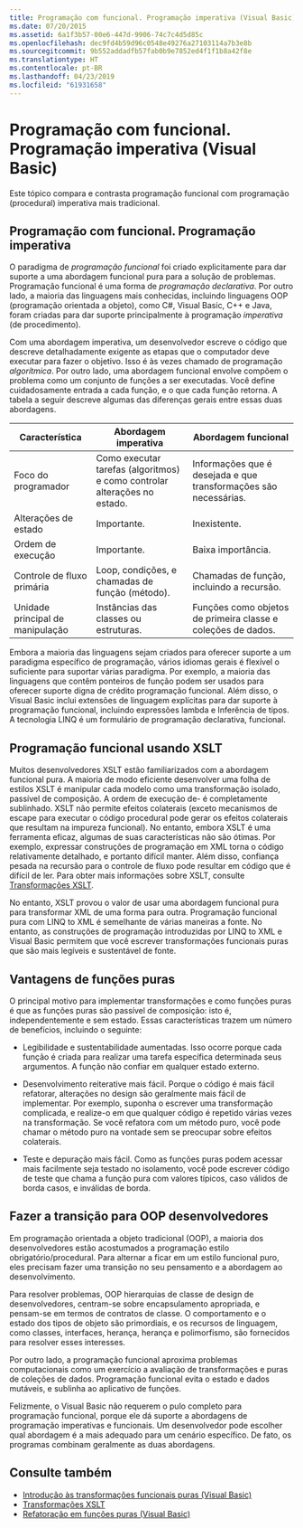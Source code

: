 ```yaml
---
title: Programação com funcional. Programação imperativa (Visual Basic)
ms.date: 07/20/2015
ms.assetid: 6a1f3b57-00e6-447d-9906-74c7c4d5d85c
ms.openlocfilehash: dec9fd4b59d96c0548e49276a27103114a7b3e8b
ms.sourcegitcommit: 9b552addadfb57fab0b9e7852ed4f1f1b8a42f8e
ms.translationtype: HT
ms.contentlocale: pt-BR
ms.lasthandoff: 04/23/2019
ms.locfileid: "61931658"
---
```

# <a name="functional-programming-vs-imperative-programming-visual-basic"></a>Programação com funcional. Programação imperativa (Visual Basic)
Este tópico compara e contrasta programação funcional com programação (procedural) imperativa mais tradicional.  
  
## <a name="functional-programming-vs-imperative-programming"></a>Programação com funcional. Programação imperativa  
 O paradigma de *programação funcional* foi criado explicitamente para dar suporte a uma abordagem funcional pura para a solução de problemas. Programação funcional é uma forma de *programação declarativa*. Por outro lado, a maioria das linguagens mais conhecidas, incluindo linguagens OOP (programação orientada a objeto), como C#, Visual Basic, C++ e Java, foram criadas para dar suporte principalmente à programação *imperativa* (de procedimento).  
  
 Com uma abordagem imperativa, um desenvolvedor escreve o código que descreve detalhadamente exigente as etapas que o computador deve executar para fazer o objetivo. Isso é às vezes chamado de programação *algorítmica*. Por outro lado, uma abordagem funcional envolve compõem o problema como um conjunto de funções a ser executadas. Você define cuidadosamente entrada a cada função, e o que cada função retorna. A tabela a seguir descreve algumas das diferenças gerais entre essas duas abordagens.  
  
|Característica|Abordagem imperativa|Abordagem funcional|  
|--------------------|-------------------------|-------------------------|  
|Foco do programador|Como executar tarefas (algoritmos) e como controlar alterações no estado.|Informações que é desejada e que transformações são necessárias.|  
|Alterações de estado|Importante.|Inexistente.|  
|Ordem de execução|Importante.|Baixa importância.|  
|Controle de fluxo primária|Loop, condições, e chamadas de função (método).|Chamadas de função, incluindo a recursão.|  
|Unidade principal de manipulação|Instâncias das classes ou estruturas.|Funções como objetos de primeira classe e coleções de dados.|  
  
 Embora a maioria das linguagens sejam criados para oferecer suporte a um paradigma específico de programação, vários idiomas gerais é flexível o suficiente para suportar várias paradigma. Por exemplo, a maioria das linguagens que contêm ponteiros de função podem ser usados para oferecer suporte digna de crédito programação funcional. Além disso, o Visual Basic inclui extensões de linguagem explícitas para dar suporte à programação funcional, incluindo expressões lambda e Inferência de tipos. A tecnologia LINQ é um formulário de programação declarativa, funcional.  
  
## <a name="functional-programming-using-xslt"></a>Programação funcional usando XSLT  
 Muitos desenvolvedores XSLT estão familiarizados com a abordagem funcional pura. A maioria de modo eficiente desenvolver uma folha de estilos XSLT é manipular cada modelo como uma transformação isolado, passível de composição. A ordem de execução de- é completamente sublinhado. XSLT não permite efeitos colaterais (exceto mecanismos de escape para executar o código procedural pode gerar os efeitos colaterais que resultam na impureza funcional). No entanto, embora XSLT é uma ferramenta eficaz, algumas de suas características não são ótimas. Por exemplo, expressar construções de programação em XML torna o código relativamente detalhado, e portanto difícil manter. Além disso, confiança pesada na recursão para o controle de fluxo pode resultar em código que é difícil de ler. Para obter mais informações sobre XSLT, consulte [Transformações XSLT](../../../../standard/data/xml/xslt-transformations.md).  
  
 No entanto, XSLT provou o valor de usar uma abordagem funcional pura para transformar XML de uma forma para outra. Programação funcional pura com LINQ to XML é semelhante de várias maneiras a fonte. No entanto, as construções de programação introduzidas por LINQ to XML e Visual Basic permitem que você escrever transformações funcionais puras que são mais legíveis e sustentável de fonte.  
  
## <a name="advantages-of-pure-functions"></a>Vantagens de funções puras  
 O principal motivo para implementar transformações e como funções puras é que as funções puras são passível de composição: isto é, independentemente e sem estado. Essas características trazem um número de benefícios, incluindo o seguinte:  
  
- Legibilidade e sustentabilidade aumentadas. Isso ocorre porque cada função é criada para realizar uma tarefa específica determinada seus argumentos. A função não confiar em qualquer estado externo.  
  
- Desenvolvimento reiterative mais fácil. Porque o código é mais fácil refatorar, alterações no design são geralmente mais fácil de implementar. Por exemplo, suponha o escrever uma transformação complicada, e realize-o em que qualquer código é repetido várias vezes na transformação. Se você refatora com um método puro, você pode chamar o método puro na vontade sem se preocupar sobre efeitos colaterais.  
  
- Teste e depuração mais fácil. Como as funções puras podem acessar mais facilmente seja testado no isolamento, você pode escrever código de teste que chama a função pura com valores típicos, caso válidos de borda casos, e inválidas de borda.  
  
## <a name="transitioning-for-oop-developers"></a>Fazer a transição para OOP desenvolvedores  
 Em programação orientada a objeto tradicional (OOP), a maioria dos desenvolvedores estão acostumados a programação estilo obrigatório/procedural. Para alternar a ficar em um estilo funcional puro, eles precisam fazer uma transição no seu pensamento e a abordagem ao desenvolvimento.  
  
 Para resolver problemas, OOP hierarquias de classe de design de desenvolvedores, centram-se sobre encapsulamento apropriada, e pensam-se em termos de contratos de classe. O comportamento e o estado dos tipos de objeto são primordiais, e os recursos de linguagem, como classes, interfaces, herança, herança e polimorfismo, são fornecidos para resolver esses interesses.  
  
 Por outro lado, a programação funcional aproxima problemas computacionais como um exercício a avaliação de transformações e puras de coleções de dados. Programação funcional evita o estado e dados mutáveis, e sublinha ao aplicativo de funções.  
  
 Felizmente, o Visual Basic não requerem o pulo completo para programação funcional, porque ele dá suporte a abordagens de programação imperativas e funcionais. Um desenvolvedor pode escolher qual abordagem é a mais adequado para um cenário específico. De fato, os programas combinam geralmente as duas abordagens.  
  
## <a name="see-also"></a>Consulte também

- [Introdução às transformações funcionais puras (Visual Basic)](../../../../visual-basic/programming-guide/concepts/linq/introduction-to-pure-functional-transformations.md)
- [Transformações XSLT](../../../../standard/data/xml/xslt-transformations.md)
- [Refatoração em funções puras (Visual Basic)](../../../../visual-basic/programming-guide/concepts/linq/refactoring-into-pure-functions.md)

